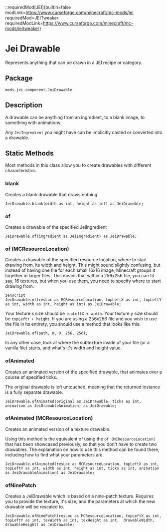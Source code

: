 ::requiredMod[JEI]{builtIn=false modLink=https://www.curseforge.com/minecraft/mc-mods/jei requiredMod=JEITweaker requiredModLink=https://www.curseforge.com/minecraft/mc-mods/jeitweaker}

# Jei Drawable

Represents anything that can be drawn in a JEI recipe or category.

## Package

`mods.jei.component.JeiDrawable`

## Description

A drawable can be anything from an ingredient, to a blank image, to something with animations. 

Any `JeiIngredient` you might have can be implicitly casted or converted into a drawable.

## Static Methods

Most methods in this class allow you to create drawables with different characteristics.

### blank

Creates a blank drawable that draws nothing

```zenscript
JeiDrawable.blank(width as int, height as int) as JeiDrawable;
```

### of

Creates a drawable of the specified JeiIngredient

```zenscript
JeiDrawable.of(ingredient as JeiIngredient) as JeiDrawable;
```

### of (MCResourceLocation)

Creates a drawable of the specified resource location, where to start drawing from, its width and height.
This might sound slightly confusing, but instead of having one file for each small 16x16 image, Minecraft groups it together in larger files.
This means that within a 256x256 file, you can fit say, 16 textures, but when you use them, you need to specify where to start drawing from.

```
zenscript
JeiDrawable.of(resLoc as MCResourceLocation, topLeftX as int, topLeftY as int, width as int, height as int) as JeiDrawable;
```

Your texture x size should be `topLeftX + width`.
Your texture y size should be `topLeftY + height`.
If you are using a 256x256 file and you wish to use the file in its entirety, you should use a method that looks like this:

```zenscript
JeiDrawable.of(path, 0, 0, 256, 256);
```

In any other case, look at where the subtexture inside of your file (or a vanilla file) starts, and what's it's width and height value.

### ofAnimated

Creates an animated version of the specified drawable, that animates over a course of specified ticks.

The original drawable is left untouched, meaning that the returned instance is a fully separate drawable.

```zenscript
JeiDrawable.ofAnimated(original as JeiDrawable, ticks as int, animation as JeiDrawableAnimation) as JeiDrawable;
```

### ofAnimated (MCResourceLocation)

Creates an animated version of a texture drawable.

Using this method is the equivalent of using the `of (MCResourceLocation)` that has been showcased previously, so that you don't have to create two drawables.
The explanation on how to use this method can be found there, including how to find what your parameters are.

```zenscript
JeiDrawable.ofAnimated(resLoc as MCResourceLocation, topLeftX as int, topLeftY as int, width as int, height as int, ticks as int, animation as JeiDrawableAnimation) as JeiDrawable;
```

### ofNinePatch

Creates a JeiDrawable which is based on a nine-patch texture. Requires you to provide the texture, it's size, and the parameters at which the new drawable will be rescaled to.

```zenscript
JeiDrawable.ofNinePatch(resLoc as MCResourceLocation, topLeftX as int, topLeftY as int, texWidth as int, texHeight as int,  drawableWidth, drawableHeight) as JeiDrawable;
```


